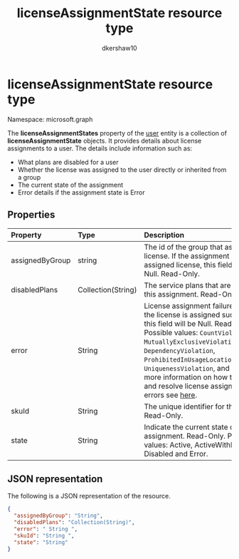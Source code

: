 ﻿---
title: "licenseAssignmentState resource type"
description: "The **licenseAssignmentStates** property of the user entity is a collection of **licenseAssignmentState** objects. It provides details about license assignments to a user."
author: "dkershaw10"
localization_priority: Normal
ms.prod: "groups"
doc_type: resourcePageType
---

# licenseAssignmentState resource type

Namespace: microsoft.graph

The **licenseAssignmentStates** property of the [user](user.md) entity is a collection of **licenseAssignmentState** objects. It provides details about license assignments to a user. The details include information such as:  

- What plans are disabled for a user
- Whether the license was assigned to the user directly or inherited from a group
- The current state of the assignment
- Error details if the assignment state is Error 

## Properties

| Property        | Type               | Description                                                                                                                                                                                                                                                                                                                                                                                                                                                                         |
| :-------------- | :----------------- | :---------------------------------------------------------------------------------------------------------------------------------------------------------------------------------------------------------------------------------------------------------------------------------------------------------------------------------------------------------------------------------------------------------------------------------------------------------------------------------- |
| assignedByGroup | string             | The id of the group that assigns this license. If the assignment is a direct-assigned license, this field will be Null. Read-Only.                                                                                                                                                                                                                                                                                                                                                  |
| disabledPlans   | Collection(String) | The service plans that are disabled in this assignment. Read-Only.                                                                                                                                                                                                                                                                                                                                                                                                                  |
| error           | String             | License assignment failure error. If the license is assigned successfully, this field will be Null. Read-Only. Possible values: `CountViolation`, `MutuallyExclusiveViolation`, `DependencyViolation`, `ProhibitedInUsageLocationViolation`, `UniquenessViolation`, and `Others`. For more information on how to identify and resolve license assignment errors see [here](https://docs.microsoft.com/azure/active-directory/users-groups-roles/licensing-groups-resolve-problems). |
| skuId           | String             | The unique identifier for the SKU. Read-Only.                                                                                                                                                                                                                                                                                                                                                                                                                                       |
| state           | String             | Indicate the current state of this assignment. Read-Only. Possible values: Active, ActiveWithError, Disabled and Error.                                                                                                                                                                                                                                                                                                                                                             |

## JSON representation

The following is a JSON representation of the resource.

```json
{
  "assignedByGroup": "String",
  "disabledPlans": "Collection(String)",
  "error": " String ",  
  "skuId": "String ",
  "state": "String"
}

```

<!-- uuid: 8fcb5dbc-d5aa-4681-8e31-b001d5168d79 2015-10-25 14:57:30 UTC -->

<!-- {
  "type": "#page.annotation",
  "description": "licenseAssignmentState resource",
  "keywords": "",
  "section": "documentation",
  "tocPath": "",
  "suppressions": [
    "Error: microsoft.graph.user/licenseAssignmentStates:
      Referenced type microsoft.graph.licenseAssignmentState is not defined in the doc set! Potential suggestion: UNKNOWN"
  ]
}-->
